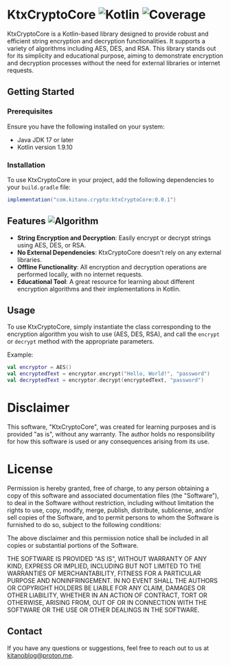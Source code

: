 # KtxCryptoCore  ![Kotlin](https://img.shields.io/badge/KOTLIN-1.9-purple) ![Coverage](https://img.shields.io/badge/Coverage-94-green)

KtxCryptoCore is a Kotlin-based library designed to provide robust and efficient string encryption and decryption functionalities. It supports a variety of algorithms including AES, DES, and RSA. This library stands out for its simplicity and educational purpose, aiming to demonstrate encryption and decryption processes without the need for external libraries or internet requests.

## Getting Started

### Prerequisites

Ensure you have the following installed on your system:

- Java JDK 17 or later
- Kotlin version 1.9.10

### Installation

To use KtxCryptoCore in your project, add the following dependencies to your `build.gradle` file:

```gradle
implementation("com.kitano.crypto:ktxCryptoCore:0.0.1")
```

## Features ![Algorithm](https://img.shields.io/badge/Algorithm-RSA/AES/DES-red) 

- **String Encryption and Decryption**: Easily encrypt or decrypt strings using AES, DES, or RSA.
- **No External Dependencies**: KtxCryptoCore doesn't rely on any external libraries.
- **Offline Functionality**: All encryption and decryption operations are performed locally, with no internet requests.
- **Educational Tool**: A great resource for learning about different encryption algorithms and their implementations in Kotlin.

## Usage

To use KtxCryptoCore, simply instantiate the class corresponding to the encryption algorithm you wish to use (AES, DES, RSA), and call the `encrypt` or `decrypt` method with the appropriate parameters.

Example:

```kotlin
val encryptor = AES()
val encryptedText = encryptor.encrypt("Hello, World!", "password")
val decryptedText = encryptor.decrypt(encryptedText, "password")
```

# Disclaimer

This software, "KtxCryptoCore", was created for learning purposes and is provided "as is", without any warranty. The author holds no responsibility for how this software is used or any consequences arising from its use.

# License

Permission is hereby granted, free of charge, to any person obtaining a copy of this software and associated documentation files (the "Software"), to deal in the Software without restriction, including without limitation the rights to use, copy, modify, merge, publish, distribute, sublicense, and/or sell copies of the Software, and to permit persons to whom the Software is furnished to do so, subject to the following conditions:

The above disclaimer and this permission notice shall be included in all copies or substantial portions of the Software.

THE SOFTWARE IS PROVIDED "AS IS", WITHOUT WARRANTY OF ANY KIND, EXPRESS OR IMPLIED, INCLUDING BUT NOT LIMITED TO THE WARRANTIES OF MERCHANTABILITY, FITNESS FOR A PARTICULAR PURPOSE AND NONINFRINGEMENT. IN NO EVENT SHALL THE AUTHORS OR COPYRIGHT HOLDERS BE LIABLE FOR ANY CLAIM, DAMAGES OR OTHER LIABILITY, WHETHER IN AN ACTION OF CONTRACT, TORT OR OTHERWISE, ARISING FROM, OUT OF OR IN CONNECTION WITH THE SOFTWARE OR THE USE OR OTHER DEALINGS IN THE SOFTWARE.

## Contact

If you have any questions or suggestions, feel free to reach out to us at [kitanoblog@proton.me](mailto:kitanoblog@proton.me).
